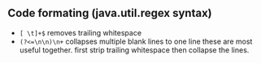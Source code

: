## Code formating (java.util.regex syntax) ##

  * `[ \t]+$` removes trailing whitespace
  * `(?<=\n\n)\n+` collapses multiple blank lines to one line
these are most useful together. first strip trailing whitespace then collapse the lines.